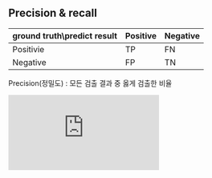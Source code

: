 ## Precision & recall

ground truth\predict result |  Positive | Negative
---- | ---------- | ---- 
Positivie | TP | FN 
Negative | FP | TN 

Precision(정밀도) : 모든 검출 결과 중 옳게 검출한 비율

![precision](http://latex.codecogs.com/gif.latex?Precision%20%3D%20%5Cfrac%7BTP%7D%7BTP&plus;FP%7D)
